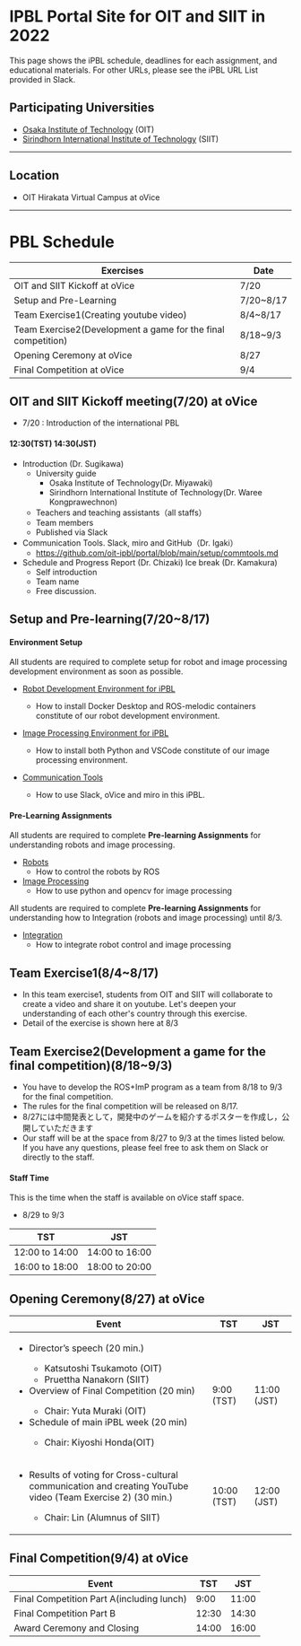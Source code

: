 #  IPBL Portal Site for OIT and SIIT in 2022

This page shows the iPBL schedule, deadlines for each assignment, and educational materials. For other URLs, please see the iPBL URL List provided in Slack.
<!-- SETUPが7/6まで，ロボと画像処理の事前課題が8/1まで，統合課題が8/20まで（メモ書きです消します）-->
## Participating Universities
- [Osaka Institute of Technology](http://www.oit.ac.jp/english/index.html) (OIT)
- [Sirindhorn International Institute of Technology](https://www.siit.tu.ac.th/) (SIIT)
---
## Location
 - OIT Hirakata Virtual Campus at oVice 
---
# PBL Schedule 

|Exercises |Date|
|-|-|
|OIT and SIIT Kickoff at oVice| 7/20|
|Setup and Pre-Learning|7/20~8/17|
|Team Exercise1(Creating youtube video)|8/4~8/17|
|Team Exercise2(Development a game for the final competition)| 8/18~9/3|
|Opening Ceremony at oVice|8/27|
|Final Competition at oVice| 9/4|


## OIT and SIIT Kickoff meeting(7/20) at oVice
* 7/20 : Introduction of the international PBL
#### 12:30(TST)	14:30(JST)
- Introduction (Dr. Sugikawa)
  - University guide
    - Osaka Institute of Technology(Dr. Miyawaki)
    - Sirindhorn International Institute of Technology(Dr. Waree Kongprawechnon)
  - Teachers and teaching assistants（all staffs）
  - Team members 
  - Published via Slack
- Communication Tools. Slack, miro and GitHub（Dr. Igaki）
  - https://github.com/oit-ipbl/portal/blob/main/setup/commtools.md
- Schedule and Progress Report (Dr. Chizaki)
Ice break (Dr. Kamakura)
  - Self introduction
  - Team name
  - Free discussion.

## Setup and Pre-learning(7/20~8/17)

#### Environment Setup
All students are required to complete setup for robot and image processing development environment as soon as possible.

- [Robot Development Environment for iPBL](https://github.com/oit-ipbl/portal/blob/main/setup/dockerros.md)
  - How to install Docker Desktop and ROS-melodic containers constitute of our robot development environment.

- [Image Processing Environment for iPBL](https://github.com/oit-ipbl/portal/blob/main/setup/python%2Bvscode.md)
   - How to install both Python and VSCode constitute of our image processing environment.

- [Communication Tools](https://github.com/oit-ipbl/portal/blob/main/setup/commtools.md)
  - How to use Slack, oVice and miro in this iPBL.


#### Pre-Learning Assignments
All students are required to complete **Pre-learning Assignments** for understanding robots and image processing.
- [Robots](https://github.com/oit-ipbl/robots)
  - How to control the robots by ROS
- [Image Processing](https://github.com/oit-ipbl/image_processing)
  - How to use python and opencv for image processing

All students are required to complete **Pre-learning Assignments** for understanding how to Integration (robots and image processing) until 8/3.
- [Integration](https://github.com/oit-ipbl/Integration)
  - How to integrate robot control and image processing

## Team Exercise1(8/4~8/17)
* In this team exercise1, students from OIT and SIIT will collaborate to create a video and share it on youtube. Let's deepen your understanding of each other's country through this exercise.
* Detail of the exercise is shown here at 8/3

## Team Exercise2(Development a game for the final competition)(8/18~9/3)
- You have to develop the ROS+ImP program as a team from 8/18 to 9/3 for the final competition.
- The rules for the final competition will be released on 8/17. 
- 8/27には中間発表として，開発中のゲームを紹介するポスターを作成し，公開していただきます
- Our staff will be at the space from 8/27 to 9/3 at the times listed below. If you have any questions, please feel free to ask them on Slack or directly to the staff.

#### Staff Time
This is the time when the staff is available on oVice staff space.
- 8/29 to 9/3 

|TST|JST|
|-|-|
| 12:00  to 14:00  | 14:00  to 16:00 |  
| 16:00  to 18:00  | 18:00  to 20:00 |  

## Opening Ceremony(8/27) at oVice

|Event|TST|JST|
|-|-|-|
|<ul><li>Director’s speech (20 min.)</li><ul><li>Katsutoshi Tsukamoto (OIT)</li><li>Pruettha Nanakorn (SIIT)</li></ul><li>Overview of Final Competition (20 min)</li><ul><li>Chair: Yuta Muraki (OIT)</li></ul><li>Schedule of main iPBL week (20 min)</li><ul><li>Chair: Kiyoshi Honda(OIT)</li></ul></ul>| 9:00  (TST) | 11:00  (JST)| 
|<ul><li>Results of voting for Cross-cultural communication and creating YouTube video (Team Exercise 2) (30 min.)</li><ul><li>Chair: Lin (Alumnus of SIIT)</li></ul></ul>|  10:00  (TST) | 12:00  (JST) 


## Final Competition(9/4) at oVice 
|Event|TST|JST|
|-|-|-|
|Final Competition Part A(including lunch) |9:00|11:00 |
|Final Competition Part B |12:30   | 14:30   |
|Award Ceremony and Closing  |14:00 | 16:00  |

